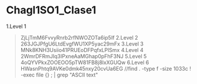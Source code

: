 # Chagl1SO1_Clase1
1.Level 1
>ZjLjTmM6FvvyRnrb2rfNWOZOTa6ip5If
2.Level 2
>263JGJPfgU6LtdEvgfWU1XP5yac29mFx
3.Level 3
>MNk8KNH3Usiio41PRUEoDFPqfxLPlSmx
4.Level 4
>2WmrDFRmJIq3IPxneAaMGhap0pFhF3NJ
5.Level 5
>4oQYVPkxZOOEOO5pTW81FB8j8lxXGUQw
6.Level 6
>HWasnPhtq9AVKe0dmk45nxy20cvUa6EG
//find . -type f -size 1033c ! -exec file {} \; | grep "ASCII text"
